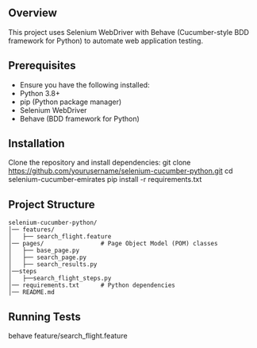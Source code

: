 ## Overview

This project uses Selenium WebDriver with Behave (Cucumber-style BDD framework for Python) to automate web application testing.

## Prerequisites

- Ensure you have the following installed:
- Python 3.8+
- pip (Python package manager)
- Selenium WebDriver
- Behave (BDD framework for Python)


## Installation

Clone the repository and install dependencies:
git clone https://github.com/yourusername/selenium-cucumber-python.git
cd selenium-cucumber-emirates
pip install -r requirements.txt


## Project Structure

```
selenium-cucumber-python/
│── features/            
│   ├── search_flight.feature     
│── pages/                # Page Object Model (POM) classes
│   ├── base_page.py  
│   ├── search_page.py   
│   ├── search_results.py 
│──steps
│   ├──search_flight_steps.py
│── requirements.txt      # Python dependencies
│── README.md 
```

## Running Tests

behave feature/search_flight.feature
